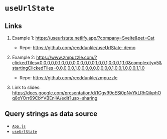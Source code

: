 # `useUrlState`

## Links

1. Example 1: https://useurlstate.netlify.app/?company=Svelte&pet=Cat

   - Repo: https://github.com/reeddunkle/useUrlState-demo

1. Example 2: https://www.zmpuzzle.com/?clickedTiles=0,0,0,0,0,1,0,0,0,0,0,0,0,0,0,1,0,0,1,0,0,0,1,1,0&complexity=5&startingClickedTiles=0,0,0,0,0,1,0,0,0,0,0,0,0,0,0,1,0,0,1,0,0,0,1,1,0

   - Repo: https://github.com/reeddunkle/zmpuzzle

1. Link to slides: https://docs.google.com/presentation/d/1Cgv99oESi0pNvYkLRhQikphOq8oYOrr69CbYVBEniIA/edit?usp=sharing

## Query strings as data source

- [`App.js`](./src/App.js)
- [`useUrlState`](./src/useUrlState/)
